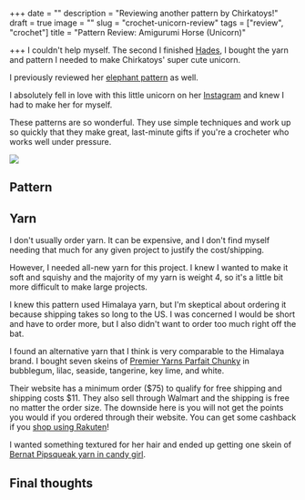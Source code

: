 +++
date = ""
description = "Reviewing another pattern by Chirkatoys!"
draft = true
image = ""
slug = "crochet-unicorn-review"
tags = ["review", "crochet"]
title = "Pattern Review: Amigurumi Horse (Unicorn)"

+++
I couldn't help myself. The second I finished [Hades](https://craftycody.com/crochet/hades-crochet-pattern/), I bought the yarn and pattern I needed to make Chirkatoys' super cute unicorn.

I previously reviewed her [elephant pattern](https://craftycody.com/crochet/crochet-elephant-review/) as well.

I absolutely fell in love with this little unicorn on her [Instagram](https://www.instagram.com/chirka_toys/?hl=en) and knew I had to make her for myself.

These patterns are so wonderful. They use simple techniques and work up so quickly that they make great, last-minute gifts if you're a crocheter who works well under pressure.

![](/uploads/ami-unicorn-watermark.jpg)

## Pattern

## Yarn

I don't usually order yarn. It can be expensive, and I don't find myself needing that much for any given project to justify the cost/shipping.

However, I needed all-new yarn for this project. I knew I wanted to make it soft and squishy and the majority of my yarn is weight 4, so it's a little bit more difficult to make large projects.

I knew this pattern used Himalaya yarn, but I'm skeptical about ordering it because shipping takes so long to the US. I was concerned I would be short and have to order more, but I also didn't want to order too much right off the bat.

I found an alternative yarn that I think is very comparable to the Himalaya brand. I bought seven skeins of [Premier Yarns Parfait Chunky](https://www.premieryarns.com/collections/parfait-yarns/products/parfchunky) in bubblegum, lilac, seaside, tangerine, key lime, and white.

Their website has a minimum order ($75) to qualify for free shipping and shipping costs $11. They also sell through Walmart and the shipping is free no matter the order size. The downside here is you will not get the points you would if you ordered through their website. You can get some cashback if you [shop using Rakuten](https://www.rakuten.com/r/CKREUL3?eeid=28187)!

I wanted something textured for her hair and ended up getting one skein of [Bernat Pipsqueak yarn in candy girl](https://www.walmart.com/ip/Bernat-Bulky-100-Polyester-Candy-Girl-Yarn-101-yd/17474581).

## Final thoughts